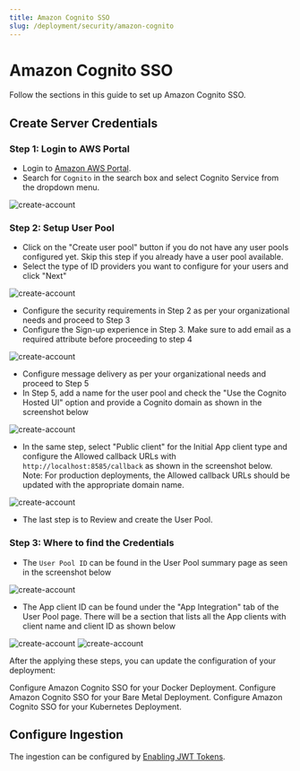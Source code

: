 ```yaml
---
title: Amazon Cognito SSO
slug: /deployment/security/amazon-cognito
---
```


# Amazon Cognito SSO

Follow the sections in this guide to set up Amazon Cognito SSO.

## Create Server Credentials

### Step 1: Login to AWS Portal

- Login to [Amazon AWS Portal](https://aws.amazon.com/).
- Search for `Cognito` in the search box and select Cognito Service from the dropdown menu.

<Image src="/images/deployment/security/amazon-cognito-sso/create-server-credentials-1.png" alt="create-account" caption="Search for Cognito"/>

### Step 2: Setup User Pool

- Click on the "Create user pool" button if you do not have any user pools configured yet. Skip this step if you already have a user pool available. 
- Select the type of ID providers you want to configure for your users and click "Next"

<Image src="/images/deployment/security/amazon-cognito-sso/create-server-credentials-2.png" alt="create-account" caption="Setup User Pool"/>

- Configure the security requirements in Step 2 as per your organizational needs and proceed to Step 3 
- Configure the Sign-up experience in Step 3. Make sure to add email as a required attribute before proceeding to step 4

<Image src="/images/deployment/security/amazon-cognito-sso/create-server-credentials-3.png" alt="create-account" caption="Configure Sign up Experience"/>

- Configure message delivery as per your organizational needs and proceed to Step 5
- In Step 5, add a name for the user pool and check the "Use the Cognito Hosted UI" option and provide a Cognito domain as shown in the screenshot below

<Image src="/images/deployment/security/amazon-cognito-sso/create-server-credentials-4.png" alt="create-account" caption="Integrate your App"/>

- In the same step, select "Public client" for the Initial App client type and configure the Allowed callback URLs
  with `http://localhost:8585/callback` as shown in the screenshot below. Note: For production deployments, the Allowed
  callback URLs should be updated with the appropriate domain name.

<Image src="/images/deployment/security/amazon-cognito-sso/create-server-credentials-5.png" alt="create-account" caption="Configure the App Client"/>

- The last step is to Review and create the User Pool.

### Step 3: Where to find the Credentials

- The `User Pool ID` can be found in the User Pool summary page as seen in the screenshot below

<Image src="/images/deployment/security/amazon-cognito-sso/create-server-credentials-6.png" alt="create-account" caption="User Pool ID"/>

- The App client ID can be found under the "App Integration" tab of the User Pool page. There will be a section that
  lists all the App clients with client name and client ID as shown below

<Image src="/images/deployment/security/amazon-cognito-sso/create-server-credentials-7.png" alt="create-account"/>

<Image src="/images/deployment/security/amazon-cognito-sso/create-server-credentials-8.png" alt="create-account" caption="Client ID"/>

After the applying these steps, you can update the configuration of your deployment:

<InlineCalloutContainer>
  <InlineCallout
    color="violet-70"
    icon="celebration"
    bold="Docker Security"
    href="/deployment/security/amazon-cognito/docker"
  >
    Configure Amazon Cognito SSO for your Docker Deployment.
  </InlineCallout>
  <InlineCallout
    color="violet-70"
    icon="storage"
    bold="Bare Metal Security"
    href="/deployment/security/amazon-cognito/bare-metal"
  >
    Configure Amazon Cognito SSO for your Bare Metal Deployment.
  </InlineCallout>
  <InlineCallout
    color="violet-70"
    icon="fit_screen"
    bold="Kubernetes Security"
    href="/deployment/security/amazon-cognito/kubernetes"
  >
    Configure Amazon Cognito SSO for your Kubernetes Deployment.
  </InlineCallout>
</InlineCalloutContainer>

## Configure Ingestion

The ingestion can be configured by [Enabling JWT Tokens](/deployment/security/enable-jwt-tokens).
